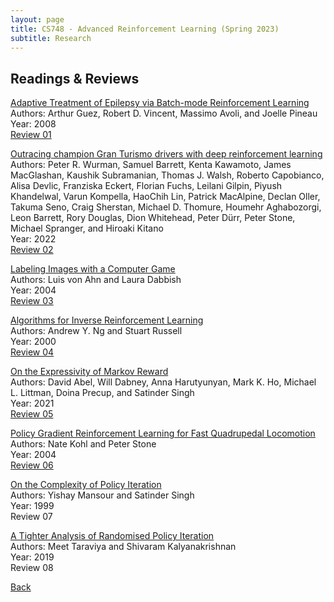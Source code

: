 ```yaml
---
layout: page
title: CS748 - Advanced Reinforcement Learning (Spring 2023)
subtitle: Research
---
```


## Readings & Reviews
[Adaptive Treatment of Epilepsy via Batch-mode Reinforcement Learning](https://docs.google.com/viewer?url=https://www.cs.mcgill.ca/~jpineau/files/guez-iaai08.pdf)  
Authors: Arthur Guez, Robert D. Vincent, Massimo Avoli, and Joelle Pineau  
Year: 2008  
[Review 01](https://docs.google.com/viewer?url=https://sarthakmittal92.github.io/research/cs748-s2023/01-epilepsy-batch-rl.pdf)

[Outracing champion Gran Turismo drivers with deep reinforcement learning](https://docs.google.com/viewer?url=https://www.cs.utexas.edu/~pstone/Papers/bib2html-links/nature22.pdf)  
Authors: Peter R. Wurman, Samuel Barrett, Kenta Kawamoto, James MacGlashan, Kaushik Subramanian, Thomas J. Walsh, Roberto Capobianco, Alisa Devlic, Franziska Eckert, Florian Fuchs, Leilani Gilpin, Piyush Khandelwal, Varun Kompella, HaoChih Lin, Patrick MacAlpine, Declan Oller, Takuma Seno, Craig Sherstan, Michael D. Thomure, Houmehr Aghabozorgi, Leon Barrett, Rory Douglas, Dion Whitehead, Peter Dürr, Peter Stone, Michael Spranger, and Hiroaki Kitano  
Year: 2022  
[Review 02](https://docs.google.com/viewer?url=https://sarthakmittal92.github.io/research/cs748-s2023/02-turismo-deep-rl.pdf)

[Labeling Images with a Computer Game](https://docs.google.com/viewer?url=https://www.cs.cmu.edu/~biglou/ESP.pdf)  
Authors: Luis von Ahn and Laura Dabbish  
Year: 2004  
[Review 03](https://docs.google.com/viewer?url=https://sarthakmittal92.github.io/research/cs748-s2023/03-labeling-game.pdf)

[Algorithms for Inverse Reinforcement Learning](https://docs.google.com/viewer?url=http://ai.stanford.edu/~ang/papers/icml00-irl.pdf)  
Authors: Andrew Y. Ng and Stuart Russell  
Year: 2000  
[Review 04](https://docs.google.com/viewer?url=https://sarthakmittal92.github.io/research/cs748-s2023/04-inverse-rl.pdf)

[On the Expressivity of Markov Reward](https://docs.google.com/viewer?url=https://david-abel.github.io/papers/neurips2021_oteomr.pdf)  
Authors: David Abel, Will Dabney, Anna Harutyunyan, Mark K. Ho, Michael L. Littman, Doina Precup, and Satinder Singh  
Year: 2021  
[Review 05](https://docs.google.com/viewer?url=https://sarthakmittal92.github.io/research/cs748-s2023/05-markov-reward-expressivity.pdf)

[Policy Gradient Reinforcement Learning for Fast Quadrupedal Locomotion](https://docs.google.com/viewer?url=https://www.cs.utexas.edu/~pstone/Papers/bib2html-links/icra04.pdf)  
Authors: Nate Kohl and Peter Stone  
Year: 2004  
[Review 06](https://docs.google.com/viewer?url=https://sarthakmittal92.github.io/research/cs748-s2023/06-policy-gradient-rl-quadrupedal.pdf)

[On the Complexity of Policy Iteration](https://docs.google.com/viewer?url=https://www.tau.ac.il/~mansour/papers/99uai.ps)  
Authors: Yishay Mansour and Satinder Singh  
Year: 1999  
Review 07

[A Tighter Analysis of Randomised Policy Iteration](https://docs.google.com/viewer?url=https://meettaraviya.github.io/pdfs/174.pdf)  
Authors: Meet Taraviya and Shivaram Kalyanakrishnan  
Year: 2019  
Review 08

[Back](..)